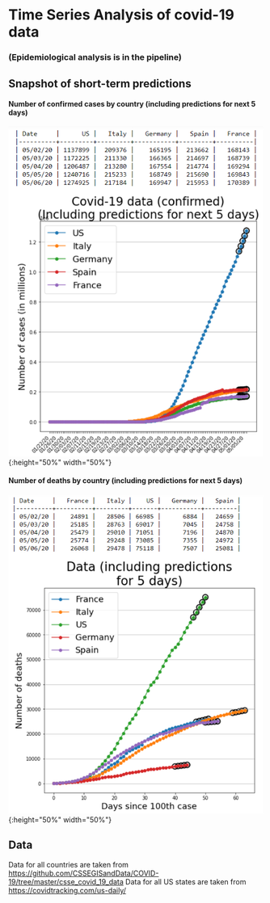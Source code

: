 # Time Series Analysis of covid-19 data

### (Epidemiological analysis is in the pipeline)

## Snapshot of short-term predictions

#### Number of confirmed cases by country (including predictions for next 5 days)
![Prediction of confirmed cases globally](screenshots/predictions_covid-19_05022020.png){:height="50%" width="50%"}

#### Number of deaths by country (including predictions for next 5 days)
![Prediction of deaths globally](screenshots/predictions_covid-19_deaths_05022020.png){:height="50%" width="50%"}


## Data

Data for all countries are taken from https://github.com/CSSEGISandData/COVID-19/tree/master/csse_covid_19_data
Data for all US states are taken from https://covidtracking.com/us-daily/
